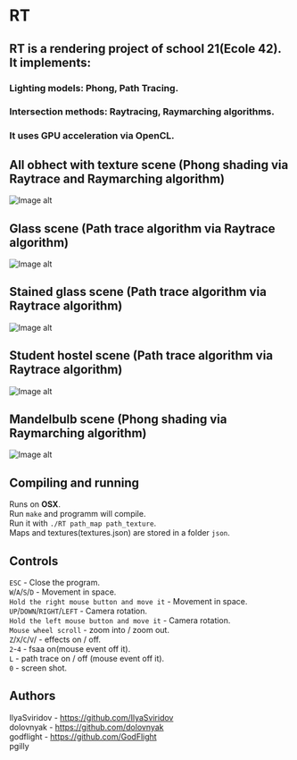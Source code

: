 # RT
## RT is a rendering project of school 21(Ecole 42). It implements:
### Lighting models: Phong, Path Tracing.
### Intersection methods: Raytracing, Raymarching algorithms.
### It uses GPU acceleration via OpenCL.   

## All obhect with texture scene (Phong shading via Raytrace and Raymarching algorithm)
![Image alt](https://github.com/dolovnyak/rt_indi/raw/master/images/12.10.2019%2016.17.47.png)
## Glass scene (Path trace algorithm via Raytrace algorithm)
![Image alt](https://github.com/dolovnyak/rt_indi/raw/master/images/12.10.2019%2016.19.50.png)
## Stained glass scene (Path trace algorithm via Raytrace algorithm)
![Image alt](https://github.com/dolovnyak/rt_indi/raw/master/images/12.10.2019%2016.22.34.png)
## Student hostel scene (Path trace algorithm via Raytrace algorithm)
![Image alt](https://github.com/dolovnyak/rt_indi/raw/master/images/12.10.2019%2016.27.14.png)
## Mandelbulb scene (Phong shading via Raymarching algorithm)
![Image alt](https://github.com/dolovnyak/rt_indi/raw/master/images/12.10.2019%2016.29.09.png)

## Compiling and running
Runs on **OSX**.  
Run `make` and programm will compile.  
Run it with `./RT path_map path_texture`.  
Maps and textures(textures.json) are stored in a folder `json`.

## Controls
`ESC` - Close the program.  
`W`/`A`/`S`/`D` - Movement in space.    
`Hold the right mouse button and move it` - Movement in space.   
`UP`/`DOWN`/`RIGHT`/`LEFT` - Camera rotation.  
`Hold the left mouse button and move it` - Camera rotation.   
`Mouse wheel scroll` - zoom into / zoom out.   
`Z`/`X`/`C`/`V`/ - effects on / off.   
`2`-`4` - fsaa on(mouse event off it).   
`L` - path trace on / off (mouse event off it).   
`0` - screen shot.   

## Authors
IlyaSviridov - https://github.com/IlyaSviridov   
dolovnyak - https://github.com/dolovnyak   
godflight - https://github.com/GodFlight   
pgilly   
